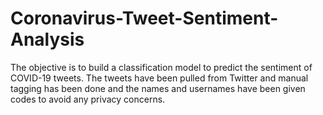 # Coronavirus-Tweet-Sentiment-Analysis
The objective is to build a classification model to predict the sentiment of COVID-19 tweets. The tweets have been pulled from Twitter and manual tagging has been done and the names and usernames have been given codes to avoid any privacy concerns.

